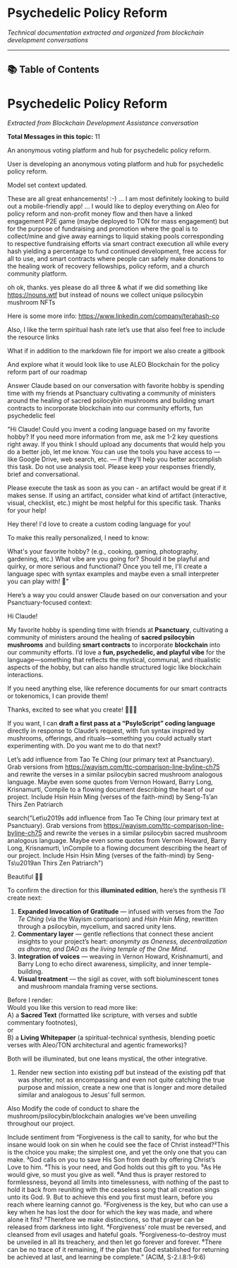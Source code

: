 # Psychedelic Policy Reform

*Technical documentation extracted and organized from blockchain development conversations*

---

## 📚 Table of Contents

# Psychedelic Policy Reform

*Extracted from Blockchain Development Assistance conversation*

**Total Messages in this topic:** 11

An anonymous voting platform and hub for psychedelic policy reform. 

User is developing an anonymous voting platform and hub for psychedelic policy reform.

Model set context updated.

These are all great enhancements! :-) ... I am most definitely looking to build out a mobile-friendly app! ... I would like to deploy everything on Aleo for policy reform and non-profit money flow and then have a linked engagement P2E game (maybe deployed to TON for mass engagement) but for the purpose of fundraising and promotion where the goal is to collect/mine and give away earnings to liquid staking pools corresponding to respective fundraising efforts via smart contract execution all while every hash yielding a percentage to fund continued development, free access for all to use, and smart contracts where people can safely make donations to the healing work of recovery fellowships, policy reform, and a church community platform.

oh ok, thanks. yes please do all three & what if we did something like https://nouns.wtf but instead of nouns we collect unique psilocybin mushroom NFTs 

Here is some more info: https://www.linkedin.com/company/terahash-co

Also, I like the term spiritual hash rate let’s use that also feel free to include the resource links 

What if in addition to the markdown file for import we also create a gitbook

And explore what it would look like to use  ALEO Blockchain for the policy reform part of our roadmap

Answer Claude based on our conversation with favorite hobby is spending time with my friends at Psanctuary cultivating a community of ministers around the healing of sacred psilocybin mushrooms and building smart contracts to incorporate blockchain into our community efforts, fun psychedelic feel 

"Hi Claude! Could you invent a coding language based on my favorite hobby? If you need more information from me, ask me 1-2 key questions right away. If you think I should upload any documents that would help you do a better job, let me know. You can use the tools you have access to — like Google Drive, web search, etc. — if they’ll help you better accomplish this task. Do not use analysis tool. Please keep your responses friendly, brief and conversational. 

Please execute the task as soon as you can - an artifact would be great if it makes sense. If using an artifact, consider what kind of artifact (interactive, visual, checklist, etc.) might be most helpful for this specific task. Thanks for your help!

Hey there! I'd love to create a custom coding language for you!

To make this really personalized, I need to know:

What's your favorite hobby? (e.g., cooking, gaming, photography, gardening, etc.)
What vibe are you going for? Should it be playful and quirky, or more serious and functional?
Once you tell me, I'll create a language spec with syntax examples and maybe even a small interpreter you can play with! 🎨"

Here’s a way you could answer Claude based on our conversation and your Psanctuary-focused context:  

Hi Claude!  

My favorite hobby is spending time with friends at **Psanctuary**, cultivating a community of ministers around the healing of **sacred psilocybin mushrooms** and building **smart contracts** to incorporate **blockchain** into our community efforts. I’d love a **fun, psychedelic, and playful vibe** for the language—something that reflects the mystical, communal, and ritualistic aspects of the hobby, but can also handle structured logic like blockchain interactions.  

If you need anything else, like reference documents for our smart contracts or tokenomics, I can provide them!  

Thanks, excited to see what you create! 🌱🍄✨  

If you want, I can **draft a first pass at a “PsyloScript” coding language** directly in response to Claude’s request, with fun syntax inspired by mushrooms, offerings, and rituals—something you could actually start experimenting with. Do you want me to do that next?

Let’s add influence from Tao Te Ching (our primary text at Psanctuary). Grab versions from https://wayism.com/ttc-comparison-line-byline-ch75 and rewrite the verses in a similar psilocybin sacred mushroom analogous language. Maybe even some quotes from Vernon Howard, Barry Long, Krisnamurti, 
Compile to a flowing document describing the heart of our project. Include Hsin Hsin Ming (verses of the faith-mind) by Seng-Ts’an Thirs Zen Patriarch

search("Let\u2019s add influence from Tao Te Ching (our primary text at Psanctuary). Grab versions from https://wayism.com/ttc-comparison-line-byline-ch75 and rewrite the verses in a similar psilocybin sacred mushroom analogous language. Maybe even some quotes from Vernon Howard, Barry Long, Krisnamurti, \nCompile to a flowing document describing the heart of our project. Include Hsin Hsin Ming (verses of the faith-mind) by Seng-Ts\u2019an Thirs Zen Patriarch")

Beautiful 🌿✨  

To confirm the direction for this **illuminated edition**, here’s the synthesis I’ll create next:  

1. **Expanded Invocation of Gratitude** — infused with verses from the *Tao Te Ching* (via the Wayism comparison) and *Hsin Hsin Ming*, rewritten through a psilocybin, mycelium, and sacred unity lens.  
2. **Commentary layer** — gentle reflections that connect these ancient insights to your project’s heart: *anonymity as Oneness, decentralization as dharma, and DAO as the living temple of the One Mind*.  
3. **Integration of voices** — weaving in Vernon Howard, Krishnamurti, and Barry Long to echo direct awareness, simplicity, and inner temple-building.  
4. **Visual treatment** — the sigil as cover, with soft bioluminescent tones and mushroom mandala framing verse sections.  

Before I render:  
Would you like this version to read more like:  
A) a **Sacred Text** (formatted like scripture, with verses and subtle commentary footnotes),  
or  
B) a **Living Whitepaper** (a spiritual-technical synthesis, blending poetic verses with Aleo/TON architectural and agentic frameworks)?  

Both will be illuminated, but one leans mystical, the other integrative.

1. Render new section into existing pdf but instead of the existing pdf that was shorter, not as encompassing and even not quite catching the true purpose and mission, create a new one that is longer and more detailed similar and analogous to Jesus’ full sermon.

Also Modify the code of conduct to share the mushroom/psilocybin/blockchain analogies we’ve been unveiling throughout our project.

Include sentiment from “Forgiveness is the call to sanity, for who but the insane would look on sin when he could see the face of Christ instead?²This is the choice you make; the simplest one, and yet the only one that you can make. ³God calls on you to save His Son from death by offering Christ’s Love to him. ⁴This is your need, and God holds out this gift to you. ⁵As He would give, so must you give as well. ⁶And thus is prayer restored to formlessness, beyond all limits into timelessness, with nothing of the past to hold it back from reuniting with the ceaseless song that all creation sings unto its God.
9. But to achieve this end you first must learn, before you reach where learning cannot go. ²Forgiveness is the key, but who can use a key when he has lost the door for which the key was made, and where alone it fits? ³Therefore we make distinctions, so that prayer can be released from darkness into light. ⁴Forgiveness’ role must be reversed, and cleansed from evil usages and hateful goals. ⁵Forgiveness-to-destroy must be unveiled in all its treachery, and then let go forever and forever. ⁶There can be no trace of it remaining, if the plan that God established for returning be achieved at last, and learning be complete.”
(ACIM, S-2.I.8:1–9:6)



